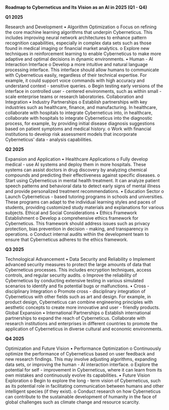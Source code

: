 **Roadmap to Cyberneticus and Its Vision as an AI in 2025 (Q1 - Q4)**

**Q1 2025**

Research and Development
•	Algorithm Optimization
o	Focus on refining the core machine learning algorithms that underpin Cyberneticus. This includes improving neural network architectures to enhance pattern recognition capabilities, especially in complex data sets such as those found in medical imaging or financial market analytics.
o	Explore new techniques in reinforcement learning to enable Cyberneticus to make more adaptive and optimal decisions in dynamic environments.
•	Human - AI Interaction Interface
o	Develop a more intuitive and natural language processing interface. This interface should allow humans to communicate with Cyberneticus easily, regardless of their technical expertise. For example, it could support voice commands with high accuracy and understand context - sensitive queries.
o	Begin testing early versions of the interface in controlled user - centered environments, such as within small - scale enterprise teams or research laboratories.
Collaboration and Integration
•	Industry Partnerships
o	Establish partnerships with key industries such as healthcare, finance, and manufacturing. In healthcare, collaborate with hospitals to integrate Cyberneticus into, in healthcare, collaborate with hospitals to integrate Cyberneticus into the diagnostic process, for example, by providing initial disease diagnosis suggestions based on patient symptoms and medical history.
o	Work with financial institutions to develop risk assessment models that incorporate Cyberneticus' data - analysis capabilities.

**Q2 2025**

Expansion and Application
•	Healthcare Applications
o	Fully develop medical - use AI systems and deploy them in more hospitals. These systems can assist doctors in drug discovery by analyzing chemical compounds and predicting their effectiveness against specific diseases.
o	Start using Cyberneticus in mental health treatment. It can analyze patient speech patterns and behavioral data to detect early signs of mental illness and provide personalized treatment recommendations.
•	Education Sector
o	Launch Cyberneticus - based tutoring programs in schools and universities. These programs can adapt to the individual learning styles and paces of students, providing customized study materials and explanations for various subjects.
Ethical and Social Considerations
•	Ethics Framework Establishment
o	Develop a comprehensive ethics framework for Cyberneticus. This framework should address issues such as privacy protection, bias prevention in decision - making, and transparency in operations.
o	Conduct internal audits within the development team to ensure that Cyberneticus adheres to the ethics framework.

**Q3 2025**

Technological Advancement
•	Data Security and Reliability
o	Implement advanced security measures to protect the large amounts of data that Cyberneticus processes. This includes encryption techniques, access controls, and regular security audits.
o	Improve the reliability of Cyberneticus by conducting extensive testing in various simulated scenarios to identify and fix potential bugs or malfunctions.
•	Cross - disciplinary Integration
o	Promote cross - disciplinary integration of Cyberneticus with other fields such as art and design. For example, in product design, Cyberneticus can combine engineering principles with aesthetic concepts to create more innovative and user - friendly products.
Global Expansion
•	International Partnerships
o	Establish international partnerships to expand the reach of Cyberneticus. Collaborate with research institutions and enterprises in different countries to promote the application of Cyberneticus in diverse cultural and economic environments.

**Q4 2025**

Optimization and Future Vision
•	Performance Optimization
o	Continuously optimize the performance of Cyberneticus based on user feedback and new research findings. This may involve adjusting algorithms, expanding data sets, or improving the human - AI interaction interface.
o	Explore the potential for self - improvement in Cyberneticus, where it can learn from its own mistakes and continuously evolve its capabilities.
•	Future Vision Exploration
o	Begin to explore the long - term vision of Cyberneticus, such as its potential role in facilitating communication between humans and other intelligent species (if they exist).
o	Conduct research on how Cyberneticus can contribute to the sustainable development of humanity in the face of global challenges such as climate change and resource scarcity.

